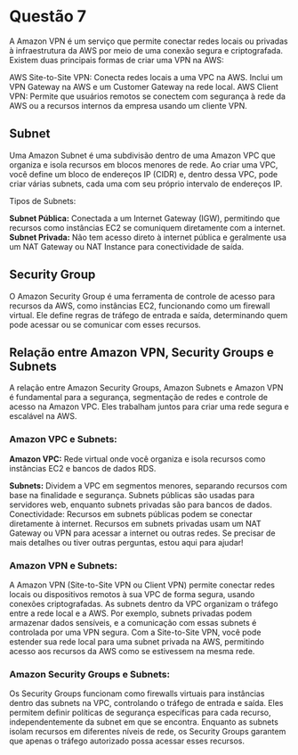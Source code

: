 # Questão 7

A Amazon VPN é um serviço que permite conectar redes locais ou privadas à infraestrutura da AWS por meio de uma conexão segura e criptografada. Existem duas principais formas de criar uma VPN na AWS:

AWS Site-to-Site VPN: Conecta redes locais a uma VPC na AWS. Inclui um VPN Gateway na AWS e um Customer Gateway na rede local.
AWS Client VPN: Permite que usuários remotos se conectem com segurança à rede da AWS ou a recursos internos da empresa usando um cliente VPN.

## Subnet

Uma Amazon Subnet é uma subdivisão dentro de uma Amazon VPC que organiza e isola recursos em blocos menores de rede. Ao criar uma VPC, você define um bloco de endereços IP (CIDR) e, dentro dessa VPC, pode criar várias subnets, cada uma com seu próprio intervalo de endereços IP.

Tipos de Subnets:

**Subnet Pública:** Conectada a um Internet Gateway (IGW), permitindo que recursos como instâncias EC2 se comuniquem diretamente com a internet.
**Subnet Privada:** Não tem acesso direto à internet pública e geralmente usa um NAT Gateway ou NAT Instance para conectividade de saída.

## Security Group
O Amazon Security Group é uma ferramenta de controle de acesso para recursos da AWS, como instâncias EC2, funcionando como um firewall virtual. Ele define regras de tráfego de entrada e saída, determinando quem pode acessar ou se comunicar com esses recursos.

## Relação entre Amazon VPN, Security Groups e Subnets

A relação entre Amazon Security Groups, Amazon Subnets e Amazon VPN é fundamental para a segurança, segmentação de redes e controle de acesso na Amazon VPC. Eles trabalham juntos para criar uma rede segura e escalável na AWS.

### Amazon VPC e Subnets:
**Amazon VPC:** Rede virtual onde você organiza e isola recursos como instâncias EC2 e bancos de dados RDS.

**Subnets:** Dividem a VPC em segmentos menores, separando recursos com base na finalidade e segurança. Subnets públicas são usadas para servidores web, enquanto subnets privadas são para bancos de dados.
Conectividade: Recursos em subnets públicas podem se conectar diretamente à internet. Recursos em subnets privadas usam um NAT Gateway ou VPN para acessar a internet ou outras redes.
Se precisar de mais detalhes ou tiver outras perguntas, estou aqui para ajudar!

### Amazon VPN e Subnets: 
A Amazon VPN (Site-to-Site VPN ou Client VPN) permite conectar redes locais ou dispositivos remotos à sua VPC de forma segura, usando conexões criptografadas. As subnets dentro da VPC organizam o tráfego entre a rede local e a AWS. Por exemplo, subnets privadas podem armazenar dados sensíveis, e a comunicação com essas subnets é controlada por uma VPN segura. Com a Site-to-Site VPN, você pode estender sua rede local para uma subnet privada na AWS, permitindo acesso aos recursos da AWS como se estivessem na mesma rede.

### Amazon Security Groups e Subnets: 

Os Security Groups funcionam como firewalls virtuais para instâncias dentro das subnets na VPC, controlando o tráfego de entrada e saída. Eles permitem definir políticas de segurança específicas para cada recurso, independentemente da subnet em que se encontra. Enquanto as subnets isolam recursos em diferentes níveis de rede, os Security Groups garantem que apenas o tráfego autorizado possa acessar esses recursos.

